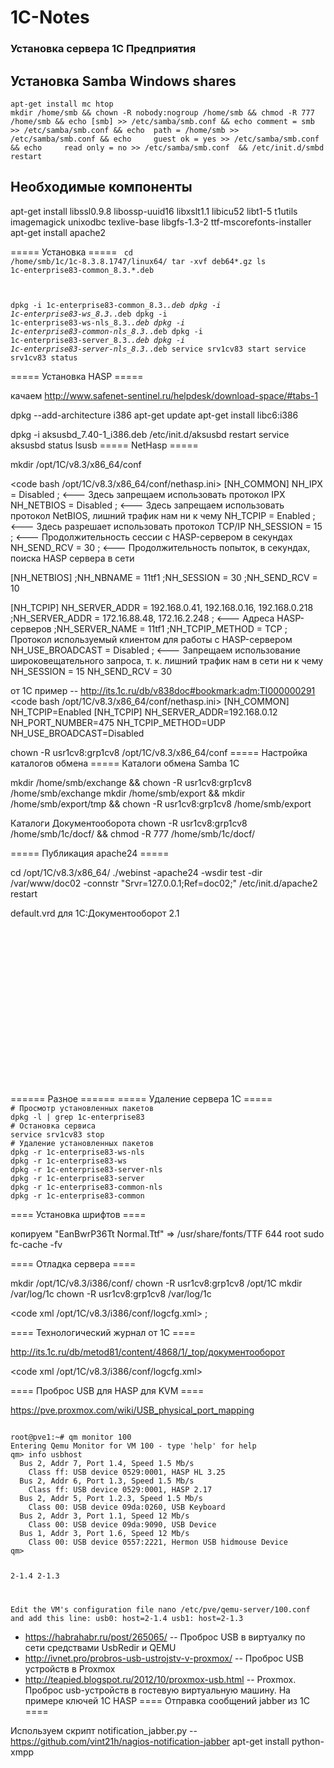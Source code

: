 # 1C-Notes
### Установка сервера 1С Предприятия

## Установка Samba Windows shares
```
apt-get install mc htop
mkdir /home/smb && chown -R nobody:nogroup /home/smb && chmod -R 777 /home/smb && echo [smb] >> /etc/samba/smb.conf && echo comment = smb >> /etc/samba/smb.conf && echo  path = /home/smb >> /etc/samba/smb.conf && echo     guest ok = yes >> /etc/samba/smb.conf && echo     read only = no >> /etc/samba/smb.conf  && /etc/init.d/smbd restart
```

## Необходимые компоненты
   apt-get install  libssl0.9.8 libossp-uuid16 libxslt1.1 libicu52 libt1-5 t1utils imagemagick unixodbc texlive-base libgfs-1.3-2 ttf-mscorefonts-installer
   apt-get install apache2

===== Установка =====
<code bash>
cd /home/smb/1c/1c-8.3.8.1747/linux64/
tar -xvf deb64*.gz
ls 1c-enterprise83-common_8.3.*.deb

dpkg -i 1c-enterprise83-common_8.3.*.deb
dpkg -i 1c-enterprise83-ws_8.3.*.deb
dpkg -i 1c-enterprise83-ws-nls_8.3.*.deb
dpkg -i 1c-enterprise83-common-nls_8.3.*.deb
dpkg -i 1c-enterprise83-server_8.3.*.deb
dpkg -i 1c-enterprise83-server-nls_8.3.*.deb
service srv1cv83 start
service srv1cv83 status
</code>

===== Установка HASP =====

качаем http://www.safenet-sentinel.ru/helpdesk/download-space/#tabs-1

   dpkg --add-architecture i386
   apt-get update
   apt-get install libc6:i386

   dpkg -i aksusbd_7.40-1_i386.deb 
   /etc/init.d/aksusbd restart
   service aksusbd status
   lsusb 
===== NetHasp =====

  mkdir /opt/1C/v8.3/x86_64/conf

<code bash /opt/1C/v8.3/x86_64/conf/nethasp.ini>
[NH_COMMON]
NH_IPX = Disabled ; <--- Здесь запрещаем использовать протокол IPX
NH_NETBIOS = Disabled ; <--- Здесь запрещаем использовать протокол NetBIOS, лишний трафик нам ни к чему
NH_TCPIP = Enabled ; <--- Здесь разрешает использовать протокол TCP/IP
NH_SESSION = 15 ; <--- Продолжительность сессии с HASP-сервером в секундах
NH_SEND_RCV = 30 ; <--- Продолжительность попыток, в секундах, поиска HASP сервера в сети

[NH_NETBIOS]
;NH_NBNAME = 11tf1
;NH_SESSION = 30
;NH_SEND_RCV = 10

[NH_TCPIP]
NH_SERVER_ADDR = 192.168.0.41, 192.168.0.16, 192.168.0.218
;NH_SERVER_ADDR = 172.16.88.48, 172.16.2.248 ; <--- Адреса HASP-серверов
;NH_SERVER_NAME = 11tf1
;NH_TCPIP_METHOD = TCP ; Протокол используемый клиентом для работы с HASP-сервером
NH_USE_BROADCAST = Disabled ; <--- Запрещаем использование широковещательного запроса, т. к. лишний трафик нам в сети ни к чему
NH_SESSION = 15
NH_SEND_RCV = 30
</code>


от 1С пример -- http://its.1c.ru/db/v838doc#bookmark:adm:TI000000291
<code bash /opt/1C/v8.3/x86_64/conf/nethasp.ini>
[NH_COMMON]
NH_TCPIP=Enabled
[NH_TCPIP]
NH_SERVER_ADDR=192.168.0.12
NH_PORT_NUMBER=475
NH_TCPIP_METHOD=UDP
NH_USE_BROADCAST=Disabled
</code>

   chown -R usr1cv8:grp1cv8 /opt/1C/v8.3/x86_64/conf
===== Настройка каталогов обмена =====
Каталоги обмена Samba 1С

   mkdir /home/smb/exchange && chown -R usr1cv8:grp1cv8 /home/smb/exchange
   mkdir /home/smb/export && mkdir /home/smb/export/tmp && chown -R usr1cv8:grp1cv8 /home/smb/export

Каталоги Документооборота
   chown -R usr1cv8:grp1cv8 /home/smb/1c/docf/ && chmod -R 777 /home/smb/1c/docf/


===== Публикация apache24 =====

   cd /opt/1C/v8.3/x86_64/
   ./webinst -apache24 -wsdir test -dir /var/www/doc02 -connstr "Srvr=127.0.0.1;Ref=doc02;"
   /etc/init.d/apache2 restart


default.vrd для 1С:Документооборот 2.1

<code xml default.vrd>
<?xml version="1.0" encoding="UTF-8"?>
<point xmlns="http://v8.1c.ru/8.2/virtual-resource-system"
                xmlns:xs="http://www.w3.org/2001/XMLSchema"
                xmlns:xsi="http://www.w3.org/2001/XMLSchema-instance"
                base="/do21"
                ib="Srvr=127.0.0.1;Ref=do21;">
<ws pointEnableCommon="false">
    <point name="AddressSystem" alias="AddressSystem.1cws" enable="false" />
    <point name="DMMessageService" alias="dmmessage.1cws" enable="false" />
    <point name="DMService" alias="dm.1cws" enable="false" />
    <point name="DMX" alias="DMX.1cws" enable="true" />
    <point name="EnterpriseDataExchange_1_0_1_1" alias="EnterpriseDataExchange_1_0_1_1.1cws" enable="false" />
    <point name="EnterpriseDataUpload_1_0_1_1" alias="EnterpriseDataUpload_1_0_1_1.1cws" enable="false" />
    <point name="Exchange" alias="exchange.1cws" enable="false" />
    <point name="Exchange_2_0_1_6" alias="exchange_2_0_1_6.1cws" enable="false" />
    <point name="Files" alias="files.1cws" enable="false" />
    <point name="InterfaceVersion" alias="InterfaceVersion.1cws" enable="false" />
    <point name="MEDO" alias="medo.1cws" enable="false" />
    <point name="MEDO1C" alias="medo1c.1cws" enable="false" />
    <point name="MEDO2013" alias="medo2013.1cws" enable="false" />
    <point name="MobileDMVersionService" alias="mobileDMVersionService.1cws" enable="true" />
</ws>
</code>
====== Разное ======
===== Удаление сервера 1С =====

<code bash>
# Просмотр установленных пакетов
dpkg -l | grep 1c-enterprise83 
# Остановка сервиса
service srv1cv83 stop
# Удаление установленных пакетов
dpkg -r 1c-enterprise83-ws-nls
dpkg -r 1c-enterprise83-ws
dpkg -r 1c-enterprise83-server-nls
dpkg -r 1c-enterprise83-server
dpkg -r 1c-enterprise83-common-nls
dpkg -r 1c-enterprise83-common
</code>

==== Установка шрифтов ====

копируем "EanBwrP36Tt Normal.Ttf" => /usr/share/fonts/TTF 644 root
   sudo fc-cache -fv

==== Отладка сервера ====

   mkdir /opt/1C/v8.3/i386/conf/
   chown -R usr1cv8:grp1cv8 /opt/1C
   mkdir /var/log/1c
   chown -R usr1cv8:grp1cv8 /var/log/1c


<code xml /opt/1C/v8.3/i386/conf/logcfg.xml>
<config xmlns="http://v8.1c.ru/v8/tech-log">;
<dump create="true" location="/var/log/1c/dumps" prntscrn="true" type="2"/>
<log history="72" location="/var/log/1c">
<event>
<eq property="name" value="EXCP"/>
</event>
<event>
<eq property="name" value="EXCPCNTX"/>
</event>
<event>
<eq property="name" value="PROC"/>
</event>
<event>
<eq property="name" value="ADMIN"/>
</event>
<event>
<eq property="name" value="MEM"/>
</event>
<event>
<eq property="name" value="LEAKS"/>
</event>
<property name="all"/>
</log>
</config>
</code>
      
==== Технологический журнал от 1С ====

http://its.1c.ru/db/metod81/content/4868/1/_top/документооборот

<code xml /opt/1C/v8.3/i386/conf/logcfg.xml>
<?xml version="1.0"?>
<config xmlns="http://v8.1c.ru/v8/tech-log">
	<dump create="true" location="C:\DUMPS" type="3" prntscrn="false"/>
	<log location="C:\LOGS_excp" history="96">
		<event>
			<eq property="Name" value="EXCP"/>
		</event>
		<property name="all"/>
	</log>
	<log location="C:\logs_long" history="28">
		<event>
			<ne property="name" value=""/>
			<ge property="duration" value="200000"/>
		</event>
		<property name="all"/>
	</log>
	<log location="C:\logs_sql" history="28">
		<event>
			<eq property="name" value="SDBL"/>
		</event>
		<property name="all"/>
	</log>
	<plansql/>
</config>
</code>
==== Проброс USB для HASP для KVM ====

https://pve.proxmox.com/wiki/USB_physical_port_mapping

<code>
root@pve1:~# qm monitor 100
Entering Qemu Monitor for VM 100 - type 'help' for help
qm> info usbhost
  Bus 2, Addr 7, Port 1.4, Speed 1.5 Mb/s
    Class ff: USB device 0529:0001, HASP HL 3.25
  Bus 2, Addr 6, Port 1.3, Speed 1.5 Mb/s
    Class ff: USB device 0529:0001, HASP 2.17
  Bus 2, Addr 5, Port 1.2.3, Speed 1.5 Mb/s
    Class 00: USB device 09da:0260, USB Keyboard
  Bus 2, Addr 3, Port 1.1, Speed 12 Mb/s
    Class 00: USB device 09da:9090, USB Device
  Bus 1, Addr 3, Port 1.6, Speed 12 Mb/s
    Class 00: USB device 0557:2221, Hermon USB hidmouse Device
qm>

2-1.4
2-1.3

Edit the VM's configuration file nano /etc/pve/qemu-server/100.conf and add this line:
usb0: host=2-1.4
usb1: host=2-1.3
</code>

  * https://habrahabr.ru/post/265065/ -- Проброс USB в виртуалку по сети средствами UsbRedir и QEMU
  * http://ivnet.pro/probros-usb-ustrojstv-v-proxmox/ -- Проброс USB устройств в Proxmox
  * http://teapied.blogspot.ru/2012/10/proxmox-usb.html -- Proxmox. Проброс usb-устройств в гостевую виртуальную машину. На примере ключей 1С HASP 
==== Отправка сообщений jabber из 1С ====

Используем скрипт notification_jabber.py -- https://github.com/vint21h/nagios-notification-jabber
   apt-get install python-xmpp
